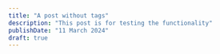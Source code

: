 ```yaml
---
title: "A post without tags"
description: "This post is for testing the functionality"
publishDate: "11 March 2024"
draft: true
---
```

